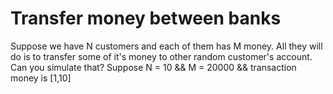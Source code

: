 # Transfer money between banks
Suppose we have N customers and each of them has M money. 
All they will do is to transfer some of it's money to other
random customer's account.
Can you simulate that?
Suppose N = 10 && M = 20000 && transaction money is [1,10]